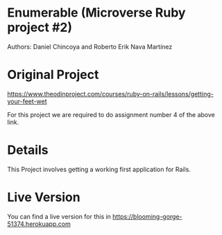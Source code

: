 # Enumerable (Microverse Ruby project #2)
Authors: Daniel Chincoya and Roberto Erik Nava Martínez

# Original Project
https://www.theodinproject.com/courses/ruby-on-rails/lessons/getting-your-feet-wet

For this project we are required to do assignment number 4 of the above link.

# Details
This Project involves getting a working first application for Rails. 

# Live Version
You can find a live version for this in
https://blooming-gorge-51374.herokuapp.com
